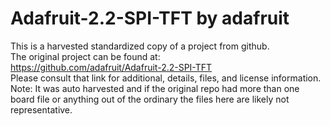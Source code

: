 
# Adafruit-2.2-SPI-TFT by adafruit  
This is a harvested standardized copy of a project from github.  
The original project can be found at:  
https://github.com/adafruit/Adafruit-2.2-SPI-TFT  
Please consult that link for additional, details, files, and license information.  
Note: It was auto harvested and if the original repo had more than one board file or anything out of the ordinary the files here are likely not representative.  
    